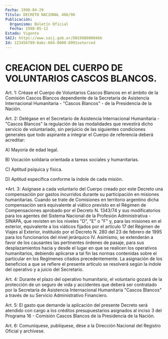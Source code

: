```yaml
---
Fecha: 1998-04-29
Título: DECRETO NACIONAL 466/98
Publicación:
  Organismo: Boletín Oficial
  Fecha: 1998-05-12
Estado: Vigente
SAIJ: https://www.saij.gob.ar/DN19980000466
Id: 123456789-0abc-664-0000-8991soterced
---
```

# CREACION DEL CUERPO DE VOLUNTARIOS CASCOS BLANCOS.

<a id="1"></a>
Art. 1: Créase el Cuerpo de Voluntarios Cascos  Blancos  en el ámbito  de  la Comisión Cascos Blancos dependiente de la Secretaría de Asistencia  Internacional Humanitaria - "Cascos Blancos" - de la Presidencia de la Nación.

<a id="2"></a>
Art. 2: Delégase  en  el  Secretario  de  Asistencia Internacional Humanitaria - "Cascos Blancos" la regulación de las modalidades que revestirá  dicho  servicio de voluntariado, sin  perjuicio  de  las siguientes condiciones  generales  que todo aspirante a integrar el Cuerpo de referencia deberá acreditar:

A) Mayoría de edad legal.

B) Vocación solidaria orientada a tareas  sociales  y  humanitarias.

C) Aptitud psíquica y física.

D)  Aptitud  específica  conforme  la  índole  de  cada  misión.

<a id="3"></a>
*Art. 3: Asígnase a cada voluntario del Cuerpo creado por este Decreto una compensación por gastos incurridos durante su participación en misiones humanitarias. Cuando se trate de Comisiones en territorio argentino dicha compensación será equivalente al viático previsto en el Régimen de Compensaciones aprobado por el Decreto N. 1343/74 y sus modificatorios para los agentes del Sistema Nacional de la Profesión Administrativa - SINAPA, que revisten en los niveles "D", "E" o "F" y, para las misiones en el exterior, equivalente a los viáticos fijados por el artículo 17 del Régimen de Viajes al Exterior, instituido por el Decreto N. 280 del 23 de febrero de 1995 para los funcionarios del nivel jerárquico IV. Asimismo, se extenderán a favor de los causantes las pertinentes órdenes de pasaje, para sus desplazamientos hacia y desde el lugar en que se realicen los operativos humanitarios, debiendo aplicarse a tal fin las normas contenidas sobre el particular en los Regímenes citados precedentemente. La asignación de los beneficios a que se refiere el presente artículo se resolverá según la índole del operativo y a juicio del Secretario.

<a id="4"></a>
Art.  4: Durante el plazo del operativo humanitario, el voluntario gozará  de  la  protección  de  un  seguro de vida y accidentes que deberá ser contratado por la Secretaría de Asistencia Internacional Humanitaria "Cascos Blancos" a través de su Servicio Administrativo Financiero.

<a id="5"></a>
Art. 5: El gasto que demande la aplicación  del  presente  Decreto será atendido con cargo a los créditos presupuestarios asignados al inciso 3 del Programa 16 - Comisión Cascos Blancos de la Presidencia de la Nación.

<a id="6"></a>
Art. 6: Comuníquese, publíquese, dése a la Dirección Nacional  del Registro  Oficial  y  archívese.